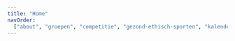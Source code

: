 ```yaml
---
title: "Home"
navOrder:
  ["about", "groepen", "competitie", "gezond-ethisch-sporten", "kalender"]
---
```

